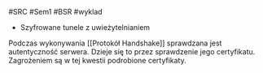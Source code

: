 #SRC #Sem1 #BSR #wyklad

- Szyfrowane tunele z uwieżytelnianiem


Podczas wykonywania [[Protokół Handshake]] sprawdzana jest autentyczność serwera.  Dzieje się to przez sprawdzenie jego certyfikatu. Zagrożeniem są w tej kwestii podrobione certyfikaty.
